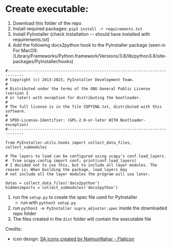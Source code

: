 # Create executable:

1. Download this folder of the repo
1. Install required packages: `pip3 install -r requirements.txt`
1. Install PyInstaller (check installation -- should have installed with requirements.txt)
1. Add the following docx2python hook to the PyInstaller package (seen in For MacOS: /Library/Frameworks/Python.framework/Versions/3.8/lib/python3.8/site-packages/PyInstaller/hooks)
```python3
#-----------------------------------------------------------------------------
# Copyright (c) 2013-2023, PyInstaller Development Team.
#
# Distributed under the terms of the GNU General Public License (version 2
# or later) with exception for distributing the bootloader.
#
# The full license is in the file COPYING.txt, distributed with this software.
#
# SPDX-License-Identifier: (GPL-2.0-or-later WITH Bootloader-exception)
#-----------------------------------------------------------------------------

from PyInstaller.utils.hooks import collect_data_files, collect_submodules

# The layers to load can be configured using scapy's conf.load_layers.
#  from scapy.config import conf; print(conf.load_layers)
# I decided not to use this, but to include all layer modules. The reason is: When building the package, load_layers may
# not include all the layer modules the program will use later.

datas = collect_data_files('docx2python')
hiddenimports = collect_submodules('docx2python')
```
1. run the `setup.py` to create the spec file used for PyInstaller
	- run with `python3 setup.py`
1. run `python3 -m PyInstaller supra_adjuster.spec` inside the downloaded repo folder
1. The files created in the `dist` folder will contain the executable file

Credits: 
- icon design: <a href="https://www.flaticon.com/free-icons/sa" title="SA icons">SA icons created by NajmunNahar - Flaticon</a>